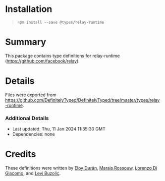 # Installation
> `npm install --save @types/relay-runtime`

# Summary
This package contains type definitions for relay-runtime (https://github.com/facebook/relay).

# Details
Files were exported from https://github.com/DefinitelyTyped/DefinitelyTyped/tree/master/types/relay-runtime.

### Additional Details
 * Last updated: Thu, 11 Jan 2024 11:35:30 GMT
 * Dependencies: none

# Credits
These definitions were written by [Eloy Durán](https://github.com/alloy), [Marais Rossouw](https://github.com/maraisr), [Lorenzo Di Giacomo](https://github.com/morrys), and [Levi Buzolic](https://github.com/levibuzolic).
